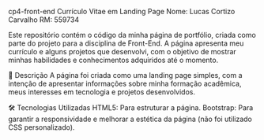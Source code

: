 cp4-front-end
Currículo Vitae em Landing Page
Nome: Lucas Cortizo Carvalho
RM: 559734

Este repositório contém o código da minha página de portfólio, criada como parte do projeto para a disciplina de Front-End. A página apresenta meu currículo e alguns projetos que desenvolvi, com o objetivo de mostrar minhas habilidades e conhecimentos adquiridos até o momento.

📜 Descrição
A página foi criada como uma landing page simples, com a intenção de apresentar informações sobre minha formação acadêmica, meus interesses em tecnologia e projetos desenvolvidos.

🛠 Tecnologias Utilizadas
HTML5: Para estruturar a página.
Bootstrap: Para garantir a responsividade e melhorar a estética da página (não foi utilizado CSS personalizado).